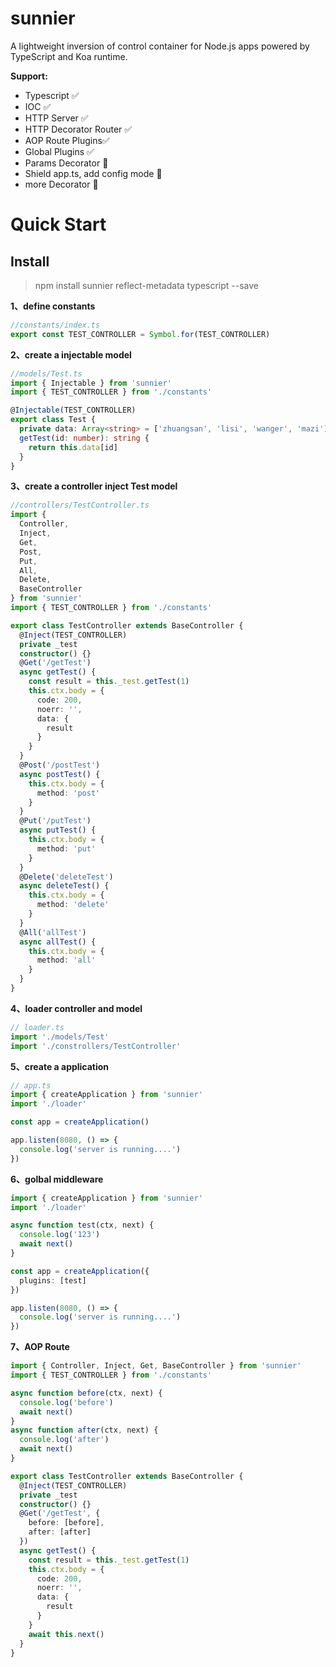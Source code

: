 # sunnier

A lightweight inversion of control container for Node.js apps powered by TypeScript and Koa runtime.

**Support:**

- Typescript ✅
- IOC ✅
- HTTP Server ✅
- HTTP Decorator Router ✅
- AOP Route Plugins✅
- Global Plugins ✅
- Params Decorator 🤩
- Shield app.ts, add config mode 🤩
- more Decorator 🤩

# Quick Start

## Install

> npm install sunnier reflect-metadata typescript --save

**1、define constants**

```ts
//constants/index.ts
export const TEST_CONTROLLER = Symbol.for(TEST_CONTROLLER)
```

**2、create a injectable model**

```ts
//models/Test.ts
import { Injectable } from 'sunnier'
import { TEST_CONTROLLER } from './constants'

@Injectable(TEST_CONTROLLER)
export class Test {
  private data: Array<string> = ['zhuangsan', 'lisi', 'wanger', 'mazi']
  getTest(id: number): string {
    return this.data[id]
  }
}
```

**3、create a controller inject Test model**

```ts
//controllers/TestController.ts
import {
  Controller,
  Inject,
  Get,
  Post,
  Put,
  All,
  Delete,
  BaseController
} from 'sunnier'
import { TEST_CONTROLLER } from './constants'

export class TestController extends BaseController {
  @Inject(TEST_CONTROLLER)
  private _test
  constructor() {}
  @Get('/getTest')
  async getTest() {
    const result = this._test.getTest(1)
    this.ctx.body = {
      code: 200,
      noerr: '',
      data: {
        result
      }
    }
  }
  @Post('/postTest')
  async postTest() {
    this.ctx.body = {
      method: 'post'
    }
  }
  @Put('/putTest')
  async putTest() {
    this.ctx.body = {
      method: 'put'
    }
  }
  @Delete('deleteTest')
  async deleteTest() {
    this.ctx.body = {
      method: 'delete'
    }
  }
  @All('allTest')
  async allTest() {
    this.ctx.body = {
      method: 'all'
    }
  }
}
```

**4、loader controller and model**

```ts
// loader.ts
import './models/Test'
import './constrollers/TestController'
```

**5、create a application**

```ts
// app.ts
import { createApplication } from 'sunnier'
import './loader'

const app = createApplication()

app.listen(8080, () => {
  console.log('server is running....')
})
```

**6、golbal middleware**

```ts
import { createApplication } from 'sunnier'
import './loader'

async function test(ctx, next) {
  console.log('123')
  await next()
}

const app = createApplication({
  plugins: [test]
})

app.listen(8080, () => {
  console.log('server is running....')
})
```

**7、AOP Route**

```ts
import { Controller, Inject, Get, BaseController } from 'sunnier'
import { TEST_CONTROLLER } from './constants'

async function before(ctx, next) {
  console.log('before')
  await next()
}
async function after(ctx, next) {
  console.log('after')
  await next()
}

export class TestController extends BaseController {
  @Inject(TEST_CONTROLLER)
  private _test
  constructor() {}
  @Get('/getTest', {
    before: [before],
    after: [after]
  })
  async getTest() {
    const result = this._test.getTest(1)
    this.ctx.body = {
      code: 200,
      noerr: '',
      data: {
        result
      }
    }
    await this.next()
  }
}
```
